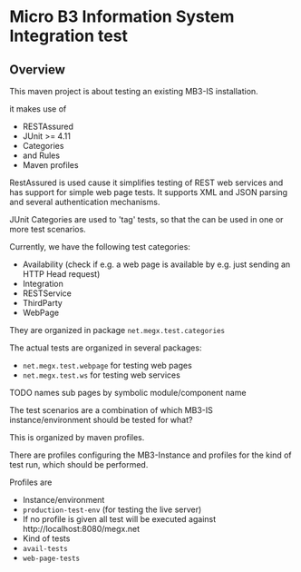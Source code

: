 Micro B3 Information System Integration test
=====

## Overview

This maven project is about testing an existing MB3-IS installation.

it makes use of

* RESTAssured
* JUnit >= 4.11
 * Categories
 * and Rules
* Maven profiles


RestAssured is used cause it simplifies testing of REST web services and has support for simple web page tests. It supports XML and JSON parsing and several authentication mechanisms.

JUnit Categories are used to 'tag' tests, so that the can be used in one or more test scenarios. 

Currently, we have the following test categories:

* Availability (check if e.g. a web page is available by e.g. just sending an HTTP Head request)
* Integration 
* RESTService
* ThirdParty
* WebPage

They are organized in package `net.megx.test.categories`

The actual tests are organized in several packages: 

* `net.megx.test.webpage` for testing web pages
* `net.megx.test.ws` for testing web services

TODO names sub pages by symbolic module/component name

The test scenarios are a combination of which MB3-IS instance/environment should be tested for what?

This is organized by maven profiles.

There are profiles configuring the MB3-Instance and profiles for the kind of test run, which should be performed.

Profiles are

* Instance/environment
 * `production-test-env` (for testing the live server)
 * If no profile is given all test will be executed against http://localhost:8080/megx.net
* Kind of tests
 * `avail-tests` 
 * `web-page-tests`



